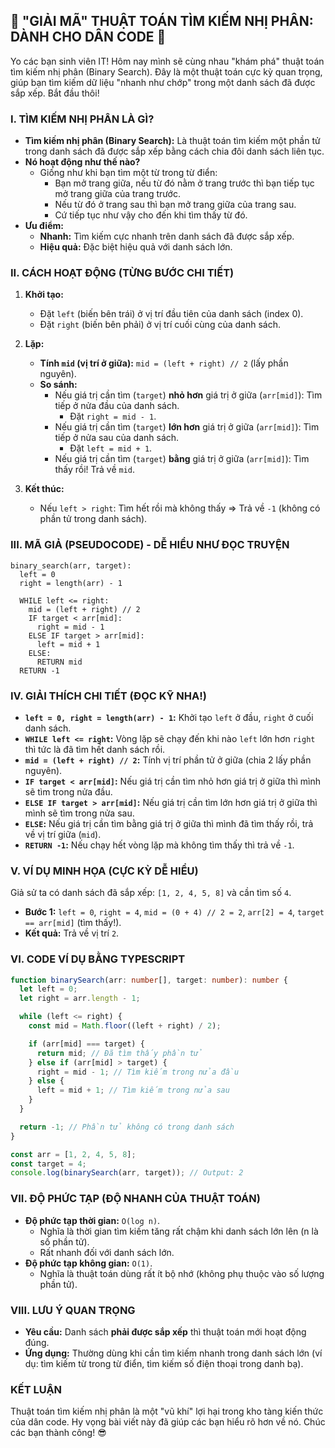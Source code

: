## **🚀 "GIẢI MÃ" THUẬT TOÁN TÌM KIẾM NHỊ PHÂN: DÀNH CHO DÂN CODE 🚀**

Yo các bạn sinh viên IT! Hôm nay mình sẽ cùng nhau "khám phá" thuật toán tìm kiếm nhị phân (Binary Search). Đây là một
thuật toán cực kỳ quan trọng, giúp bạn tìm kiếm dữ liệu "nhanh như chớp" trong một danh sách đã được sắp xếp. Bắt đầu
thôi!

### **I. TÌM KIẾM NHỊ PHÂN LÀ GÌ?**

* **Tìm kiếm nhị phân (Binary Search):** Là thuật toán tìm kiếm một phần tử trong danh sách đã được sắp xếp bằng cách
  chia đôi danh sách liên tục.
* **Nó hoạt động như thế nào?**
    * Giống như khi bạn tìm một từ trong từ điển:
        * Bạn mở trang giữa, nếu từ đó nằm ở trang trước thì bạn tiếp tục mở trang giữa của trang trước.
        * Nếu từ đó ở trang sau thì bạn mở trang giữa của trang sau.
        * Cứ tiếp tục như vậy cho đến khi tìm thấy từ đó.
* **Ưu điểm:**
    * **Nhanh:** Tìm kiếm cực nhanh trên danh sách đã được sắp xếp.
    * **Hiệu quả:** Đặc biệt hiệu quả với danh sách lớn.

### **II. CÁCH HOẠT ĐỘNG (TỪNG BƯỚC CHI TIẾT)**

1. **Khởi tạo:**
    * Đặt `left` (biến bên trái) ở vị trí đầu tiên của danh sách (index 0).
    * Đặt `right` (biến bên phải) ở vị trí cuối cùng của danh sách.

2. **Lặp:**
    * **Tính `mid` (vị trí ở giữa):** `mid = (left + right) // 2` (lấy phần nguyên).
    * **So sánh:**
        * Nếu giá trị cần tìm (`target`) **nhỏ hơn** giá trị ở giữa (`arr[mid]`): Tìm tiếp ở nửa đầu của danh sách.
            * Đặt `right = mid - 1`.
        * Nếu giá trị cần tìm (`target`) **lớn hơn** giá trị ở giữa (`arr[mid]`): Tìm tiếp ở nửa sau của danh sách.
            * Đặt `left = mid + 1`.
        * Nếu giá trị cần tìm (`target`) **bằng** giá trị ở giữa (`arr[mid]`): Tìm thấy rồi! Trả về `mid`.

3. **Kết thúc:**
    * Nếu `left > right`: Tìm hết rồi mà không thấy => Trả về `-1` (không có phần tử trong danh sách).

### **III. MÃ GIẢ (PSEUDOCODE) - DỄ HIỂU NHƯ ĐỌC TRUYỆN**

```
binary_search(arr, target):
  left = 0
  right = length(arr) - 1

  WHILE left <= right:
    mid = (left + right) // 2
    IF target < arr[mid]:
      right = mid - 1
    ELSE IF target > arr[mid]:
      left = mid + 1
    ELSE:
      RETURN mid
  RETURN -1
```

### **IV. GIẢI THÍCH CHI TIẾT (ĐỌC KỸ NHA!)**

* **`left = 0, right = length(arr) - 1`:** Khởi tạo `left` ở đầu, `right` ở cuối danh sách.
* **`WHILE left <= right`:** Vòng lặp sẽ chạy đến khi nào `left` lớn hơn `right` thì tức là đã tìm hết danh sách rồi.
* **`mid = (left + right) // 2`:** Tính vị trí phần tử ở giữa (chia 2 lấy phần nguyên).
* **`IF target < arr[mid]`:** Nếu giá trị cần tìm nhỏ hơn giá trị ở giữa thì mình sẽ tìm trong nửa đầu.
* **`ELSE IF target > arr[mid]`:** Nếu giá trị cần tìm lớn hơn giá trị ở giữa thì mình sẽ tìm trong nửa sau.
* **`ELSE`:** Nếu giá trị cần tìm bằng giá trị ở giữa thì mình đã tìm thấy rồi, trả về vị trí giữa (`mid`).
* **`RETURN -1`:** Nếu chạy hết vòng lặp mà không tìm thấy thì trả về `-1`.

### **V. VÍ DỤ MINH HỌA (CỰC KỲ DỄ HIỂU)**

Giả sử ta có danh sách đã sắp xếp: `[1, 2, 4, 5, 8]` và cần tìm số `4`.

* **Bước 1:** `left = 0`, `right = 4`, `mid = (0 + 4) // 2 = 2`, `arr[2] = 4`, `target == arr[mid]` (tìm thấy!).
* **Kết quả:** Trả về vị trí `2`.

### **VI. CODE VÍ DỤ BẰNG TYPESCRIPT**

```typescript
function binarySearch(arr: number[], target: number): number {
  let left = 0;
  let right = arr.length - 1;

  while (left <= right) {
    const mid = Math.floor((left + right) / 2);

    if (arr[mid] === target) {
      return mid; // Đã tìm thấy phần tử
    } else if (arr[mid] > target) {
      right = mid - 1; // Tìm kiếm trong nửa đầu
    } else {
      left = mid + 1; // Tìm kiếm trong nửa sau
    }
  }

  return -1; // Phần tử không có trong danh sách
}

const arr = [1, 2, 4, 5, 8];
const target = 4;
console.log(binarySearch(arr, target)); // Output: 2
```

### **VII. ĐỘ PHỨC TẠP (ĐỘ NHANH CỦA THUẬT TOÁN)**

* **Độ phức tạp thời gian:** `O(log n)`.
    * Nghĩa là thời gian tìm kiếm tăng rất chậm khi danh sách lớn lên (n là số phần tử).
    * Rất nhanh đối với danh sách lớn.
* **Độ phức tạp không gian:** `O(1)`.
    * Nghĩa là thuật toán dùng rất ít bộ nhớ (không phụ thuộc vào số lượng phần tử).

### **VIII. LƯU Ý QUAN TRỌNG**

* **Yêu cầu:** Danh sách **phải được sắp xếp** thì thuật toán mới hoạt động đúng.
* **Ứng dụng:** Thường dùng khi cần tìm kiếm nhanh trong danh sách lớn (ví dụ: tìm kiếm từ trong từ điển, tìm kiếm số
  điện thoại trong danh bạ).

### **KẾT LUẬN**

Thuật toán tìm kiếm nhị phân là một "vũ khí" lợi hại trong kho tàng kiến thức của dân code. Hy vọng bài viết này đã giúp
các bạn hiểu rõ hơn về nó. Chúc các bạn thành công! 😎
